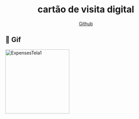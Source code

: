 <h1 align="center"> cartão de visita digital</h1>

</h1>
<p align="center">
   <a href="https://github.com/genivalc">
    </h1>Github</h1>
  </a>
</p>

## 📱 Gif #


<img alt="ExpensesTela1" title="#ExpensesTela1" src="./assets-github/imagens.gif" width="200px">